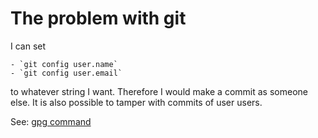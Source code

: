 # The problem with git

I can set

	- `git config user.name`
	- `git config user.email`

to whatever string I want. Therefore I would make a commit as someone else. It is also possible to tamper with commits of user users.

See: [gpg command](GPG.md)
